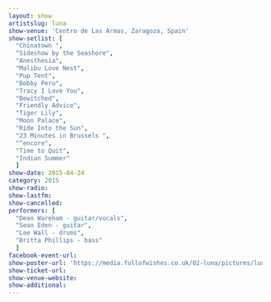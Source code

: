 ```yaml
---
layout: show
artistslug: luna
show-venue: 'Centro de Las Armas, Zaragoza, Spain'
show-setlist: [
  "Chinatown ",
  "Sideshow by the Seashore",
  "Anesthesia",
  "Malibu Love Nest",
  "Pup Tent",
  "Bobby Peru",
  "Tracy I Love You",
  "Bewitched",
  "Friendly Advice",
  "Tiger Lily",
  "Moon Palace",
  "Ride Into the Sun",
  "23 Minutes in Brussels ",
  "^encore",
  "Time to Quit",
  "Indian Summer"
  ]
show-date: 2015-04-24
category: 2015
show-radio:
show-lastfm:
show-cancelled:
performers: [
  "Dean Wareham - guitar/vocals",
  "Sean Eden - guitar",
  "Lee Wall - drums",
  "Britta Phillips - bass"
  ]
facebook-event-url:
show-poster-url: 'https://media.fullofwishes.co.uk/02-luna/pictures/luna-tour-spain-2015.jpg'
show-ticket-url:
show-venue-website:
show-additional:
---
```

